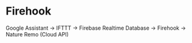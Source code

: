 # Firehook
Google Assistant -> IFTTT -> Firebase Realtime Database -> Firehook -> Nature Remo (Cloud API)
